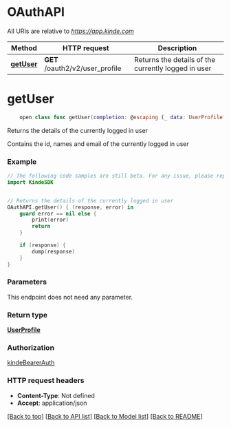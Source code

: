 # OAuthAPI

All URIs are relative to *https://app.kinde.com*

Method | HTTP request | Description
------------- | ------------- | -------------
[**getUser**](OAuthAPI.md#getuser) | **GET** /oauth2/v2/user_profile | Returns the details of the currently logged in user


# **getUser**
```swift
    open class func getUser(completion: @escaping (_ data: UserProfile?, _ error: Error?) -> Void)
```

Returns the details of the currently logged in user

Contains the id, names and email of the currently logged in user 

### Example
```swift
// The following code samples are still beta. For any issue, please report via http://github.com/OpenAPITools/openapi-generator/issues/new
import KindeSDK


// Returns the details of the currently logged in user
OAuthAPI.getUser() { (response, error) in
    guard error == nil else {
        print(error)
        return
    }

    if (response) {
        dump(response)
    }
}
```

### Parameters
This endpoint does not need any parameter.

### Return type

[**UserProfile**](UserProfile.md)

### Authorization

[kindeBearerAuth](../README.md#kindeBearerAuth)

### HTTP request headers

 - **Content-Type**: Not defined
 - **Accept**: application/json

[[Back to top]](#) [[Back to API list]](../README.md#documentation-for-api-endpoints) [[Back to Model list]](../README.md#documentation-for-models) [[Back to README]](../README.md)

